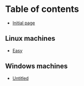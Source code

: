 # Table of contents

* [Initial page](README.md)

## Linux machines

* [Easy](linux-machines/easy.md)

## Windows machines

* [Untitled](windows-machines/untitled.md)

